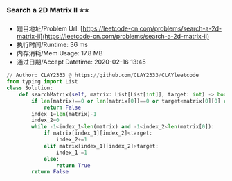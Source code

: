 
### Search a 2D Matrix II :star::star:
- 题目地址/Problem Url: [https://leetcode-cn.com/problems/search-a-2d-matrix-ii](https://leetcode-cn.com/problems/search-a-2d-matrix-ii)
- 执行时间/Runtime: 36 ms 
- 内存消耗/Mem Usage: 17.8 MB
- 通过日期/Accept Datetime: 2020-02-16 13:45
```python
// Author: CLAY2333 @ https://github.com/CLAY2333/CLAYleetcode
from typing import List
class Solution:
    def searchMatrix(self, matrix: List[List[int]], target: int) -> bool:
        if len(matrix)==0 or len(matrix[0])==0 or target<matrix[0][0] or target>matrix[-1][-1]:
            return False
        index_1=len(matrix)-1
        index_2=0
        while -1<index_1<len(matrix) and -1<index_2<len(matrix[0]):
            if matrix[index_1][index_2]<target:
                index_2+=1
            elif matrix[index_1][index_2]>target:
                index_1-=1
            else:
                return True
        return False

```
